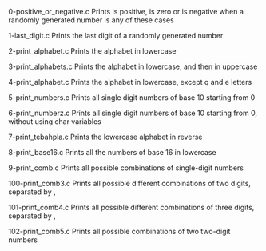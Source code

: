 0-positive_or_negative.c	Prints is positive, is zero or is negative when a randomly generated number is any of these cases

1-last_digit.c			Prints the last digit of a randomly generated number

2-print_alphabet.c		Prints the alphabet in lowercase

3-print_alphabets.c		Prints the alphabet in lowercase, and then in uppercase

4-print_alphabet.c		Prints the alphabet in lowercase, except q and e letters

5-print_numbers.c		Prints all single digit numbers of base 10 starting from 0

6-print_numberz.c		Prints all single digit numbers of base 10 starting from 0, without using char variables

7-print_tebahpla.c		Prints the lowercase alphabet in reverse

8-print_base16.c		Prints all the numbers of base 16 in lowercase

9-print_comb.c			Prints all possible combinations of single-digit numbers

100-print_comb3.c		Prints all possible different combinations of two digits, separated by ,

101-print_comb4.c		Prints all possible different combinations of three digits, separated by ,

102-print_comb5.c		Prints all possible combinations of two two-digit numbers
